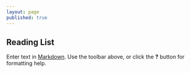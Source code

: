 ```yaml
---
layout: page
published: true
---
```

## Reading List

Enter text in [Markdown](http://daringfireball.net/projects/markdown/). Use the toolbar above, or click the **?** button for formatting help.
